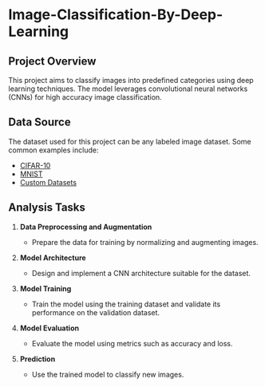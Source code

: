# Image-Classification-By-Deep-Learning

## Project Overview
This project aims to classify images into predefined categories using deep learning techniques. The model leverages convolutional neural networks (CNNs) for high accuracy image classification.

## Data Source
The dataset used for this project can be any labeled image dataset. Some common examples include:
- [CIFAR-10](https://www.cs.toronto.edu/~kriz/cifar.html)
- [MNIST](http://yann.lecun.com/exdb/mnist/)
- [Custom Datasets](#usage)

## Analysis Tasks
1. **Data Preprocessing and Augmentation**
   - Prepare the data for training by normalizing and augmenting images.

2. **Model Architecture**
   - Design and implement a CNN architecture suitable for the dataset.

3. **Model Training**
   - Train the model using the training dataset and validate its performance on the validation dataset.

4. **Model Evaluation**
   - Evaluate the model using metrics such as accuracy and loss.

5. **Prediction**
   - Use the trained model to classify new images.



